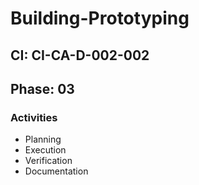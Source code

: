 # Building-Prototyping

## CI: CI-CA-D-002-002
## Phase: 03

### Activities
- Planning
- Execution
- Verification
- Documentation
